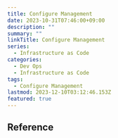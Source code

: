 ```yaml
---
title: Configure Management
date: 2023-10-31T07:46:00+09:00
description: ""
summary: ""
linkTitle: Configure Management
series:
  - Infrastructure as Code
categories:
  - Dev Ops
  - Infrastructure as Code
tags:
  - Configure Management
lastmod: 2023-12-10T03:12:46.153Z
featured: true
---
```


## Reference
